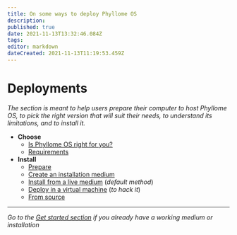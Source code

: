 ```yaml
---
title: On some ways to deploy Phyllome OS
description: 
published: true
date: 2021-11-13T13:32:46.084Z
tags: 
editor: markdown
dateCreated: 2021-11-13T11:19:53.459Z
---
```


# Deployments

*The section is meant to help users prepare their computer to host Phyllome OS, to pick the right version that will suit their needs, to understand its limitations, and to install it.*

* **Choose**
	* [Is Phyllome OS right for you?](/deploy/rightforyou)
  * [Requirements](/deploy/requirements)
* **Install**
  * [Prepare](/deploy/prepare)
  * [Create an installation medium](/deploy/medium)
  * [Install from a live medium](/deploy/live) (*default method*)
  * [Deploy in a virtual machine](/deploy/vm) (*to hack it*)
  * [From source](/deploy/source)
--- 
*Go to the [Get started section](/getstarted) if you already have a working medium or installation*